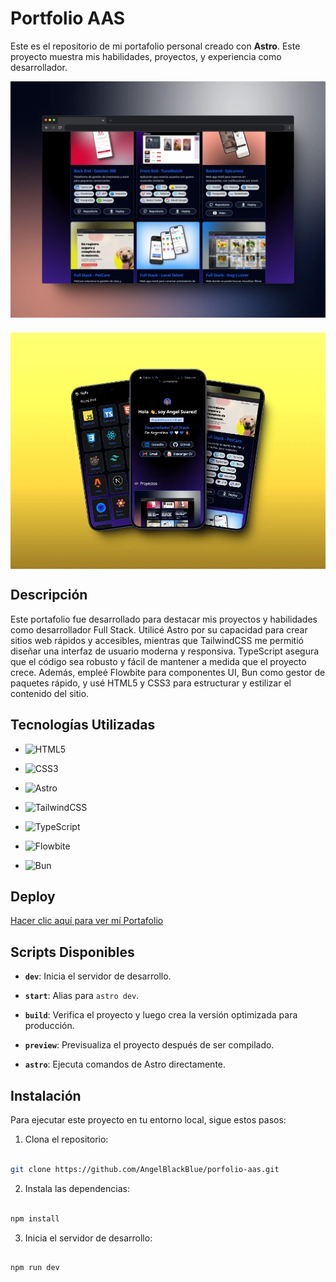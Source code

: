 # Portfolio AAS

  

Este es el repositorio de mi portafolio personal creado con **Astro**. Este proyecto muestra mis habilidades, proyectos, y experiencia como desarrollador.

  

<div  style="display: flex; justify-content: center; gap: 24px; flex-wrap: wrap;">

<img  src="./public/images/proyects/Portafolio.webp"  alt="imagen web"  style="width: 100%; max-width: 1200px;">

<img  src="./public/images/proyects/Portafolio_01.webp"  alt="imagen responsive"  style="width: 100%; max-width: 1200px;">

</div>

  
  

## Descripción

Este portafolio fue desarrollado para destacar mis proyectos y habilidades como desarrollador Full Stack. Utilicé Astro por su capacidad para crear sitios web rápidos y accesibles, mientras que TailwindCSS me permitió diseñar una interfaz de usuario moderna y responsiva. TypeScript asegura que el código sea robusto y fácil de mantener a medida que el proyecto crece. Además, empleé Flowbite para componentes UI, Bun como gestor de paquetes rápido, y usé HTML5 y CSS3 para estructurar y estilizar el contenido del sitio.

  

## Tecnologías Utilizadas

- ![HTML5](https://img.shields.io/badge/-HTML5-E34F26?logo=html5&logoColor=white&style=for-the-badge)

- ![CSS3](https://img.shields.io/badge/-CSS3-1572B6?logo=css3&logoColor=white&style=for-the-badge)

- ![Astro](https://img.shields.io/badge/-Astro-FF5A1F?logo=astro&logoColor=white&style=for-the-badge)

- ![TailwindCSS](https://img.shields.io/badge/-TailwindCSS-06B6D4?logo=tailwindcss&logoColor=white&style=for-the-badge)

- ![TypeScript](https://img.shields.io/badge/-TypeScript-3178C6?logo=typescript&logoColor=white&style=for-the-badge)

- ![Flowbite](https://img.shields.io/badge/-Flowbite-38B2AC?logo=tailwindcss&logoColor=white&style=for-the-badge)

- ![Bun](https://img.shields.io/badge/-Bun-000000?logo=bun&logoColor=white&style=for-the-badge)


## Deploy

[Hacer clic aquí para ver mí Portafolio ](https://portafolio-aas.netlify.app/)

## Scripts Disponibles

  

-  **`dev`**: Inicia el servidor de desarrollo.

-  **`start`**: Alias para `astro dev`.

-  **`build`**: Verifica el proyecto y luego crea la versión optimizada para producción.

-  **`preview`**: Previsualiza el proyecto después de ser compilado.

-  **`astro`**: Ejecuta comandos de Astro directamente.

  

## Instalación

  

Para ejecutar este proyecto en tu entorno local, sigue estos pasos:

  

1. Clona el repositorio:

```bash

git clone https://github.com/AngelBlackBlue/porfolio-aas.git

```
2. Instala las dependencias:
```bash

npm install

```
3. Inicia el servidor de desarrollo:
```bash

npm run dev

```







